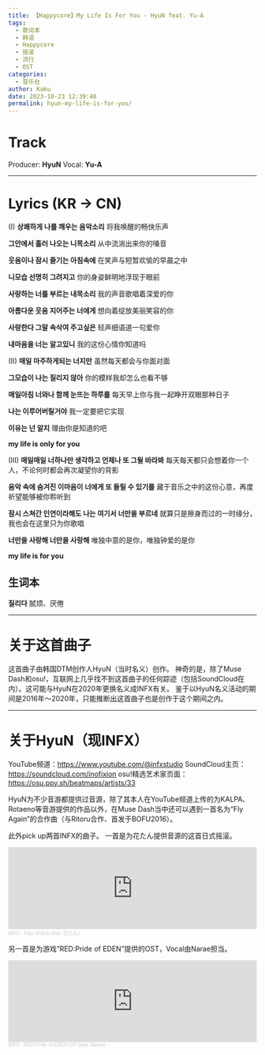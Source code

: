 ```yaml
---
title: 【Happycore】My Life Is For You - HyuN feat. Yu-A
tags:
  - 歌词本
  - 韩语
  - Happycore
  - 摇滚
  - 流行
  - OST
categories:
  - 音乐台
author: Kaku
date: 2023-10-23 12:39:40
permalink: hyun-my-life-is-for-you/
---
```


# Track

<lite-youtube videoid="s89N3c_aMpo"></lite-youtube>

Producer: **HyuN**
Vocal: **Yu-A**

<!--more-->

---

# Lyrics (KR → CN)

(I)
**상쾌하게 나를 깨우는 음악소리**
将我唤醒的畅快乐声

**그안에서 흘러 나오는 니목소리**
从中流淌出来你的嗓音

**웃음이나 잠시 즐기는 아침속에**
在笑声与短暂欢愉的早晨之中

**니모습 선명히 그려지고**
你的身姿鲜明地浮现于眼前

**사랑하는 너를 부르는 내목소리**
我的声音歌唱着深爱的你

**아름다운 웃음 지어주는 너에게**
想向着绽放美丽笑容的你

**사랑한다 그말 속삭여 주고싶은**
轻声细语道一句爱你

**내마음을 너는 알고있니**
我的这份心情你知道吗

(II)
**매일 마주하게되는 너지만**
虽然每天都会与你面对面

**그모습이 나는 질리지 않아**
你的模样我却怎么也看不够

**매일아침 너와나 함께 눈뜨는 하루를**
每天早上你与我一起睁开双眼那种日子

**나는 이루어버릴거야**
我一定要把它实现

**이유는 넌 알지**
理由你是知道的吧

**my life is only for you**

(III)
**매일매일 너하나만 생각하고 언제나 또 그뒬 바라봐**
每天每天都只会想着你一个人，不论何时都会再次凝望你的背影

**음악 속에 숨겨진 이마음이 너에게 또 들릴 수 있기를**
藏于音乐之中的这份心意，再度祈望能够被你聆听到

**잠시 스쳐간 인연이라해도 나는 여기서 너만을 부르네**
就算只是擦身而过的一时缘分，我也会在这里只为你歌唱

**너만을 사랑해 너만을 사랑해**
唯独中意的是你，唯独钟爱的是你

**my life is for you**

## 生词本

**질리다** 腻烦、厌倦

---

# 关于这首曲子

这首曲子由韩国DTM创作人HyuN（当时名义）创作。
神奇的是，除了Muse Dash和osu!，互联网上几乎找不到这首曲子的任何踪迹（包括SoundCloud在内）。这可能与HyuN在2020年更换名义成INFX有关。
鉴于以HyuN名义活动的期间是2016年～2020年，只能推断出这首曲子也是创作于这个期间之内。

---

# 关于HyuN（现INFX）

YouTube频道：https://www.youtube.com/@infxstudio
SoundCloud主页：https://soundcloud.com/inofixion
osu!精选艺术家页面：https://osu.ppy.sh/beatmaps/artists/33

HyuN为不少音游都提供过音源，除了其本人在YouTube频道上传的为KALPA、Rotaeno等音游提供的作品以外，在Muse Dash当中还可以遇到一首名为“Fly Again”的合作曲（与Ritoru合作、首发于BOFU2016）。

<lite-youtube videoid="1VqUEKQvypU"></lite-youtube>

此外pick up两首INFX的曲子。
一首是为花たん提供音源的这首日式摇滚。

<iframe width="100%" height="166" scrolling="no" frameborder="no" allow="autoplay" src="https://w.soundcloud.com/player/?url=https%3A//api.soundcloud.com/tracks/1491304876&color=%23ff5500&auto_play=false&hide_related=false&show_comments=true&show_user=true&show_reposts=false&show_teaser=true"></iframe><div style="font-size: 10px; color: #cccccc;line-break: anywhere;word-break: normal;overflow: hidden;white-space: nowrap;text-overflow: ellipsis; font-family: Interstate,Lucida Grande,Lucida Sans Unicode,Lucida Sans,Garuda,Verdana,Tahoma,sans-serif;font-weight: 100;"><a href="https://soundcloud.com/inofixion" title="INFX" target="_blank" style="color: #cccccc; text-decoration: none;">INFX</a> · <a href="https://soundcloud.com/inofixion/fate-of-aria-feat" title="Fate of Aria (feat. 花たん)" target="_blank" style="color: #cccccc; text-decoration: none;">Fate of Aria (feat. 花たん)</a></div>

另一首是为游戏“RED:Pride of EDEN”提供的OST，Vocal由Narae担当。

<iframe width="100%" height="166" scrolling="no" frameborder="no" allow="autoplay" src="https://w.soundcloud.com/player/?url=https%3A//api.soundcloud.com/tracks/1490214466&color=%23ff5500&auto_play=false&hide_related=false&show_comments=true&show_user=true&show_reposts=false&show_teaser=true"></iframe><div style="font-size: 10px; color: #cccccc;line-break: anywhere;word-break: normal;overflow: hidden;white-space: nowrap;text-overflow: ellipsis; font-family: Interstate,Lucida Grande,Lucida Sans Unicode,Lucida Sans,Garuda,Verdana,Tahoma,sans-serif;font-weight: 100;"><a href="https://soundcloud.com/inofixion" title="INFX" target="_blank" style="color: #cccccc; text-decoration: none;">INFX</a> · <a href="https://soundcloud.com/inofixion/redpride-of-eden-op-feat-narae" title="RED:Pride of EDEN OP (feat. Narae)" target="_blank" style="color: #cccccc; text-decoration: none;">RED:Pride of EDEN OP (feat. Narae)</a></div>